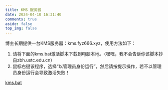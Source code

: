```yaml
---
title: KMS 服务器
date: 2024-04-10 16:31:40
comments: true
aside: false
top_img: false
---
```




博主长期提供一台KMS服务器：kms.fyz666.xyz，使用方法如下：

1. 请将下面的kms.bat激活脚本下载到电脑本地。（嘿嘿，我不会告诉你该脚本抄自zbh.ustc.edu.cn）
2. 鼠标右键该程序，选择“以管理员身份运行”，然后请按提示操作，若不以管理员身份运行会导致激活失败！

<a class="download" href="https://blogfiles.oss.fyz666.xyz/blank/116c63ca-c769-4bb2-b7fb-ed66a64e4681" download="kms.bat">kms.bat</a>
